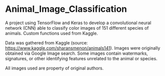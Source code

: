 # Animal_Image_Classification
A project using TensorFlow and Keras to develop a convolutional neural network (CNN) able to classify color images of 151 different species of animals. Custom functions used from Kaggle.

Data was gathered from Kaggle (source: https://www.kaggle.com/sharansmenon/animals141). Images were originally obtained via Google Image search. Some images contain watermarks, signatures, or other identifying features unrelated to the animal or species.

All images used are property of original authors.
